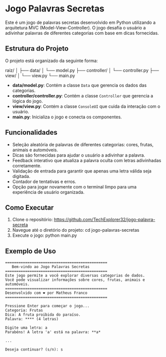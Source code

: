# Jogo Palavras Secretas

Este é um jogo de palavras secretas desenvolvido em Python utilizando a arquitetura MVC (Model-View-Controller). O jogo desafia o usuário a adivinhar palavras de diferentes categorias com base em dicas fornecidas.

## Estrutura do Projeto

O projeto está organizado da seguinte forma:

raiz/ │ ├── data/ │ └── model.py ├── controller/ │ └── controller.py ├── view/ │ └── view.py └── main.py

- **data/model.py**: Contém a classe `Data` que gerencia os dados das categorias.
- **controller/controller.py**: Contém a classe `Controller` que gerencia a lógica do jogo.
- **view/view.py**: Contém a classe `ConsoleUI` que cuida da interação com o usuário.
- **main.py**: Inicializa o jogo e conecta os componentes.

## Funcionalidades

- Seleção aleatória de palavras de diferentes categorias: cores, frutas, animais e automóveis.
- Dicas são fornecidas para ajudar o usuário a adivinhar a palavra.
- Feedback interativo que atualiza a palavra oculta com letras adivinhadas corretamente.
- Validação de entrada para garantir que apenas uma letra válida seja digitada.
- Contador de tentativas e erros.
- Opção para jogar novamente com o terminal limpo para uma experiência de usuário organizada.

## Como Executar

1. Clone o repositório: https://github.com/TechExplorer32/jogo-palavra-secreta
2. Navegue até o diretório do projeto: cd jogo-palavras-secretas
3. Execute o jogo: python main.py

## Exemplo de Uso

```plaintext
==============================================
   Bem-vindo ao Jogo Palavras Secretas     
==============================================
Este jogo permite a você explorar diversas categorias de dados.
Você pode visualizar informações sobre cores, frutas, animais e automóveis.
==============================================
Desenvolvido com ❤️ por Matheus Franco
==============================================

Pressione Enter para começar o jogo...
Categoria: Frutas
Dica: A fruta proibida do paraíso.
Palavra: **** (4 letras)

Digite uma letra: a
Parabéns! A letra 'a' está na palavra: **a*

...

Deseja continuar? (s/n): s
